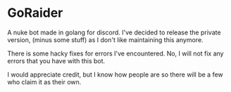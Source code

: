 # GoRaider

A nuke bot made in golang for discord. I've decided to release the private version, (minus some stuff) as I don't like maintaining this anymore.


There is some hacky fixes for errors I've encountered. No, I will not fix any errors that you have with this bot.

I would appreciate credit, but I know how people are so there will be a few who claim it as their own.
